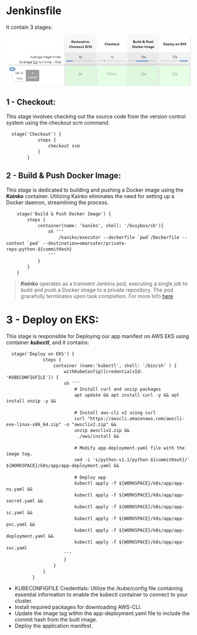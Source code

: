 # Jenkinsfile

It contain 3 stages:

![Pipeline Image](./Images/pipeline.png)
## 1 - Checkout:
This stage involves checking out the source code from the version control system using the checkout scm command. 
```
  stage('Checkout') {
            steps {
                checkout scm
            }
        }

```


## 2 - Build & Push Docker Image:

This stage is dedicated to building and pushing a Docker image using the ***Kainko*** container. Utilizing Kainko eliminates the need for setting up a Docker daemon, streamlining the process.
```
    stage('Build & Push Docker Image') {
        steps {
            container(name: 'kaniko', shell: '/busybox/sh'){
                sh '''
                    /kaniko/executor --dockerfile `pwd`/Dockerfile --context `pwd` --destination=omarsater/private-repo:python-${commitHash}
                '''
            }
        }
    }
```
> ***Kainko*** operates as a transient Jenkins pod, executing a single job to build and push a Docker image to a private repository. The pod gracefully terminates upon task completion. For more Info [here](https://faun.pub/jenkins-on-kubernetes-moving-from-docker-in-docker-to-kaniko-b48d1a240349
)

# 3 - Deploy on EKS:

This stage is responsible for Deploying our app manifest on AWS EKS using container ***kubectl***, and it contains:
```
  stage('Deploy on EKS') {
              steps {
                  container (name:'kubectl', shell: '/bin/sh' ) {
                      withKubeConfig([credentialsId: 'KUBECONFIGFILE']) {
                      sh '''
                          # Install curl and unzip packages
                          apt update && apt install curl -y && apt install unzip -y &&
                      
                          # Install aws-cli v2 using curl
                          curl "https://awscli.amazonaws.com/awscli-exe-linux-x86_64.zip" -o "awscliv2.zip" &&
                          unzip awscliv2.zip &&
                           ./aws/install &&
                          
                          # Modify app-deployment.yaml file with the image tag.
                          sed -i 's/python-v1.1/python-${commitHash}/' ${WORKSPACE}/k8s/app/app-deployment.yaml &&
  
                          # Deploy app
                          kubectl apply -f ${WORKSPACE}/k8s/app/app-ns.yaml &&  
                          kubectl apply -f ${WORKSPACE}/k8s/app/app-secret.yaml &&  
                          kubectl apply -f ${WORKSPACE}/k8s/app/app-sc.yaml &&  
                          kubectl apply -f ${WORKSPACE}/k8s/app/app-pvc.yaml &&  
                          kubectl apply -f ${WORKSPACE}/k8s/app/app-deployment.yaml &&  
                          kubectl apply -f ${WORKSPACE}/k8s/app/app-svc.yaml   
                      '''
                      }
                  }
              }
          }
```
- KUBECONFIGFILE Credentials: Utilize the /kube/config file containing essential information to enable the kubectl container to connect to your cluster.
- Install required packages for downloading AWS-CLI.
- Update the image tag within the app-deployment.yaml file to include the commit hash from the built image.
- Deploy the application manifest.

